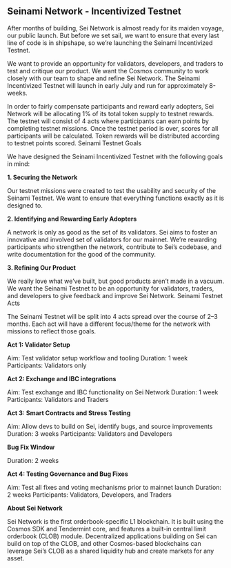 ## Seinami Network - Incentivized Testnet

After months of building, Sei Network is almost ready for its maiden voyage, our public launch. But before we set sail, we want to ensure that every last line of code is in shipshape, so we’re launching the Seinami Incentivized Testnet.

We want to provide an opportunity for validators, developers, and traders to test and critique our product. We want the Cosmos community to work closely with our team to shape and refine Sei Network. The Seinami Incentivized Testnet will launch in early July and run for approximately 8-weeks.

In order to fairly compensate participants and reward early adopters, Sei Network will be allocating 1% of its total token supply to testnet rewards. The testnet will consist of 4 acts where participants can earn points by completing testnet missions. Once the testnet period is over, scores for all participants will be calculated. Token rewards will be distributed according to testnet points scored.
Seinami Testnet Goals

We have designed the Seinami Incentivized Testnet with the following goals in mind:

**1. Securing the Network**

Our testnet missions were created to test the usability and security of the Seinami Testnet. We want to ensure that everything functions exactly as it is designed to.

**2. Identifying and Rewarding Early Adopters**

A network is only as good as the set of its validators. Sei aims to foster an innovative and involved set of validators for our mainnet. We’re rewarding participants who strengthen the network, contribute to Sei’s codebase, and write documentation for the good of the community.

**3. Refining Our Product**

We really love what we’ve built, but good products aren’t made in a vacuum. We want the Seinami Testnet to be an opportunity for validators, traders, and developers to give feedback and improve Sei Network.
Seinami Testnet Acts

The Seinami Testnet will be split into 4 acts spread over the course of 2–3 months. Each act will have a different focus/theme for the network with missions to reflect those goals.

**Act 1: Validator Setup**

Aim: Test validator setup workflow and tooling
Duration: 1 week
Participants: Validators only

**Act 2: Exchange and IBC integrations**

Aim: Test exchange and IBC functionality on Sei Network
Duration: 1 week
Participants: Validators and Traders

**Act 3: Smart Contracts and Stress Testing**

Aim: Allow devs to build on Sei, identify bugs, and source improvements
Duration: 3 weeks
Participants: Validators and Developers

**Bug Fix Window**

Duration: 2 weeks

**Act 4: Testing Governance and Bug Fixes**

Aim: Test all fixes and voting mechanisms prior to mainnet launch
Duration: 2 weeks
Participants: Validators, Developers, and Traders

**About Sei Network**

Sei Network is the first orderbook-specific L1 blockchain. It is built using the Cosmos SDK and Tendermint core, and features a built-in central limit orderbook (CLOB) module. Decentralized applications building on Sei can build on top of the CLOB, and other Cosmos-based blockchains can leverage Sei’s CLOB as a shared liquidity hub and create markets for any asset.